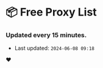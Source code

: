 # :package: Free Proxy List
### Updated every 15 minutes.

- Last updated: `2024-06-08 09:18`

:heart:
